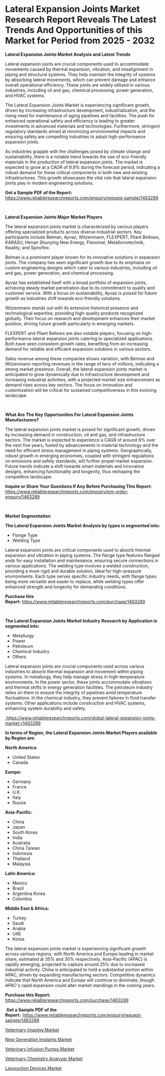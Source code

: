 <p><h1>Lateral Expansion Joints Market Research Report Reveals The Latest Trends And Opportunities of this Market for Period from 2025 - 2032</h1></p><p><strong>Lateral Expansion Joints Market Analysis and Latest Trends</strong></p>
<p><p>Lateral expansion joints are crucial components used to accommodate movements caused by thermal expansion, vibration, and misalignment in piping and structural systems. They help maintain the integrity of systems by absorbing lateral movements, which can prevent damage and enhance overall operational efficiency. These joints are widely utilized in various industries, including oil and gas, chemical processing, power generation, and HVAC systems.</p><p>The Lateral Expansion Joints Market is experiencing significant growth, driven by increasing infrastructure development, industrialization, and the rising need for maintenance of aging pipelines and facilities. The push for enhanced operational safety and efficiency is leading to greater investments in advanced materials and technologies. Furthermore, stringent regulatory standards aimed at minimizing environmental impacts and ensuring safety are compelling industries to adopt high-performance expansion joints.</p><p>As industries grapple with the challenges posed by climate change and sustainability, there is a notable trend towards the use of eco-friendly materials in the production of lateral expansion joints. The market is expected to grow at a CAGR of 9.9% during the forecast period, indicating a robust demand for these critical components in both new and existing infrastructures. This growth showcases the vital role that lateral expansion joints play in modern engineering solutions.</p></p>
<p><strong>Get a Sample PDF of the Report:&nbsp;</strong> <a href="https://www.reliableresearchreports.com/enquiry/request-sample/1463289?utm_campaign=3545&utm_medium=2&utm_source=Github&utm_content=ia&utm_term=09042025&utm_id=lateral-expansion-joints">https://www.reliableresearchreports.com/enquiry/request-sample/1463289</a></p>
<p>&nbsp;</p>
<p><strong>Lateral Expansion Joints Major Market Players</strong></p>
<p><p>The lateral expansion joints market is characterized by various players offering specialized products across diverse industrial sectors. Key participants include Belman, Ayvaz, Witzenmann, FLEXPERT, Pliant Bellows, KARASU, Henan Shunying New Energy, Flexomat, Metalloviotechnik, Kwality, and Spiroflex. </p><p>Belman is a prominent player known for its innovative solutions in expansion joints. The company has seen significant growth due to its emphasis on custom engineering designs which cater to various industries, including oil and gas, power generation, and chemical processing. </p><p>Ayvaz has established itself with a broad portfolio of expansion joints, achieving steady market penetration due to its commitment to quality and customer service. With a focus on sustainability, Ayvaz is poised for future growth as industries shift towards eco-friendly solutions.</p><p>Witzenmann stands out with its extensive historical presence and technological expertise, providing high-quality products recognized globally. Their focus on research and development enhances their market position, driving future growth particularly in emerging markets.</p><p>FLEXPERT and Pliant Bellows are also notable players, focusing on high-performance lateral expansion joints catering to specialized applications. Both have seen consistent growth rates, benefiting from an increasing demand for reliable and efficient expansion solutions in various sectors.</p><p>Sales revenue among these companies shows variation, with Belman and Witzenmann reporting revenues in the range of tens of millions, indicating a strong market presence. Overall, the lateral expansion joints market is anticipated to grow dynamically due to infrastructure development and increasing industrial activities, with a projected market size enhancement as demand rises across key sectors. The focus on innovation and customization will be critical for sustained competitiveness in this evolving landscape.</p></p>
<p>&nbsp;</p>
<p><strong>What Are The Key Opportunities For Lateral Expansion Joints Manufacturers?</strong></p>
<p><p>The lateral expansion joints market is poised for significant growth, driven by increasing demand in construction, oil and gas, and infrastructure sectors. The market is expected to experience a CAGR of around 6% over the next five years, fueled by advancements in material technology and the need for efficient stress management in piping systems. Geographically, robust growth in emerging economies, coupled with stringent regulations on emissions and safety standards, will further propel market expansion. Future trends indicate a shift towards smart materials and innovative designs, enhancing functionality and longevity, thus reshaping the competitive landscape.</p></p>
<p><strong>Inquire or Share Your Questions If Any Before Purchasing This Report:</strong> <a href="https://www.reliableresearchreports.com/enquiry/pre-order-enquiry/1463289?utm_campaign=3545&utm_medium=2&utm_source=Github&utm_content=ia&utm_term=09042025&utm_id=lateral-expansion-joints">https://www.reliableresearchreports.com/enquiry/pre-order-enquiry/1463289</a></p>
<p>&nbsp;</p>
<p><strong>Market Segmentation</strong></p>
<p><strong>The Lateral Expansion Joints Market Analysis by types is segmented into:</strong></p>
<p><ul><li>Flange Type</li><li>Welding Type</li></ul></p>
<p><p>Lateral expansion joints are critical components used to absorb thermal expansion and vibration in piping systems. The flange type features flanged ends for easy installation and maintenance, ensuring secure connections in various applications. The welding type involves a welded construction, providing a more rigid and durable solution, ideal for high-pressure environments. Each type serves specific industry needs, with flange types being more versatile and easier to replace, while welding types offer enhanced strength and longevity for demanding conditions.</p></p>
<p><strong>Purchase this Report:&nbsp;</strong><a href="https://www.reliableresearchreports.com/purchase/1463289?utm_campaign=3545&utm_medium=2&utm_source=Github&utm_content=ia&utm_term=09042025&utm_id=lateral-expansion-joints">https://www.reliableresearchreports.com/purchase/1463289</a></p>
<p>&nbsp;</p>
<p><strong>The Lateral Expansion Joints Market Industry Research by Application is segmented into:</strong></p>
<p><ul><li>Metallurgy</li><li>Power</li><li>Petroleum</li><li>Chemical Industry</li><li>Others</li></ul></p>
<p><p>Lateral expansion joints are crucial components used across various industries to absorb thermal expansion and movement within piping systems. In metallurgy, they help manage stress in high-temperature environments. In the power sector, these joints accommodate vibrations and thermal shifts in energy generation facilities. The petroleum industry relies on them to ensure the integrity of pipelines amid temperature fluctuations. In the chemical industry, they prevent failures in fluid transfer systems. Other applications include construction and HVAC systems, enhancing system durability and safety.</p></p>
<p><a href="https://www.reliableresearchreports.com/global-lateral-expansion-joints-market-r1463289?utm_campaign=3545&utm_medium=2&utm_source=Github&utm_content=ia&utm_term=09042025&utm_id=lateral-expansion-joints">&nbsp;https://www.reliableresearchreports.com/global-lateral-expansion-joints-market-r1463289</a></p>
<p><strong>In terms of Region, the Lateral Expansion Joints Market Players available by Region are:</strong></p>
<p>
    <p> <strong> North America: </strong>
        <ul>
            <li>United States</li>
            <li>Canada</li>
        </ul>
        </p> 
    <p> <strong> Europe: </strong>
        <ul>
            <li>Germany</li>
            <li>France</li>
            <li>U.K.</li>
            <li>Italy</li>
            <li>Russia</li>
        </ul>
        </p> 
    <p> <strong> Asia-Pacific: </strong>
        <ul>
            <li>China</li>
            <li>Japan</li>
            <li>South Korea</li>
            <li>India</li>
            <li>Australia</li>
            <li>China Taiwan</li>
            <li>Indonesia</li>
            <li>Thailand</li>
            <li>Malaysia</li>
        </ul>
        </p> 
    <p> <strong> Latin America: </strong>
        <ul>
            <li>Mexico</li>
            <li>Brazil</li>
            <li>Argentina Korea</li>
            <li>Colombia</li>
        </ul>
        </p> 
    <p> <strong> Middle East & Africa: </strong>
        <ul>
            <li>Turkey</li>
            <li>Saudi</li>
            <li>Arabia</li>
            <li>UAE</li>
            <li>Korea</li>
        </ul>
    </p>
    </p>
<p><p>The lateral expansion joints market is experiencing significant growth across various regions, with North America and Europe leading in market share, estimated at 35% and 30% respectively. Asia-Pacific (APAC) is rapidly emerging, projected to capture around 25% due to increased industrial activity. China is anticipated to hold a substantial portion within APAC, driven by expanding manufacturing sectors. Competitive dynamics indicate that North America and Europe will continue to dominate, though APAC's rapid expansion could alter market standings in the coming years.</p></p>
<p><strong>Purchase this Report: </strong><a href="https://www.reliableresearchreports.com/purchase/1463289?utm_campaign=3545&utm_medium=2&utm_source=Github&utm_content=ia&utm_term=09042025&utm_id=lateral-expansion-joints">https://www.reliableresearchreports.com/purchase/1463289</a></p>
<p>&nbsp;<strong>Get a Sample PDF of the Report:&nbsp;&nbsp;</strong><a href="https://www.reliableresearchreports.com/enquiry/request-sample/1463289?utm_campaign=3545&utm_medium=2&utm_source=Github&utm_content=ia&utm_term=09042025&utm_id=lateral-expansion-joints">https://www.reliableresearchreports.com/enquiry/request-sample/1463289</a></p>
<p><strong></strong></p>
<p><p><a href="https://www.linkedin.com/pulse/in-depth-veterinary-imaging-market-analysis-expansion-snj7c?utm_campaign=3545&utm_medium=2&utm_source=Github&utm_content=ia&utm_term=09042025&utm_id=lateral-expansion-joints">Veterinary Imaging Market</a></p><p><a href="https://www.linkedin.com/pulse/unlocking-insights-new-generation-implants-market-2025-2032-r3bcc?utm_campaign=3545&utm_medium=2&utm_source=Github&utm_content=ia&utm_term=09042025&utm_id=lateral-expansion-joints">New Generation Implants Market</a></p><p><a href="https://www.linkedin.com/pulse/veterinary-infusion-pumps-market-insights-revenue-forecast-baspc?utm_campaign=3545&utm_medium=2&utm_source=Github&utm_content=ia&utm_term=09042025&utm_id=lateral-expansion-joints">Veterinary Infusion Pumps Market</a></p><p><a href="https://www.linkedin.com/pulse/future-veterinary-chemistry-analyzer-latest-trends-ss0ac?utm_campaign=3545&utm_medium=2&utm_source=Github&utm_content=ia&utm_term=09042025&utm_id=lateral-expansion-joints">Veterinary Chemistry Analyzer Market</a></p><p><a href="https://www.linkedin.com/pulse/liposuction-devices-market-revolution-driving-factors-forecasted-qxryc?utm_campaign=3545&utm_medium=2&utm_source=Github&utm_content=ia&utm_term=09042025&utm_id=lateral-expansion-joints">Liposuction Devices Market</a></p></p>